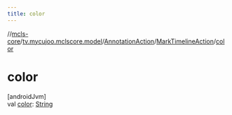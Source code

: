 ```yaml
---
title: color
---
```

//[mcls-core](../../../../index.html)/[tv.mycujoo.mclscore.model](../../index.html)/[AnnotationAction](../index.html)/[MarkTimelineAction](index.html)/[color](color.html)



# color



[androidJvm]\
val [color](color.html): [String](https://kotlinlang.org/api/latest/jvm/stdlib/kotlin/-string/index.html)




